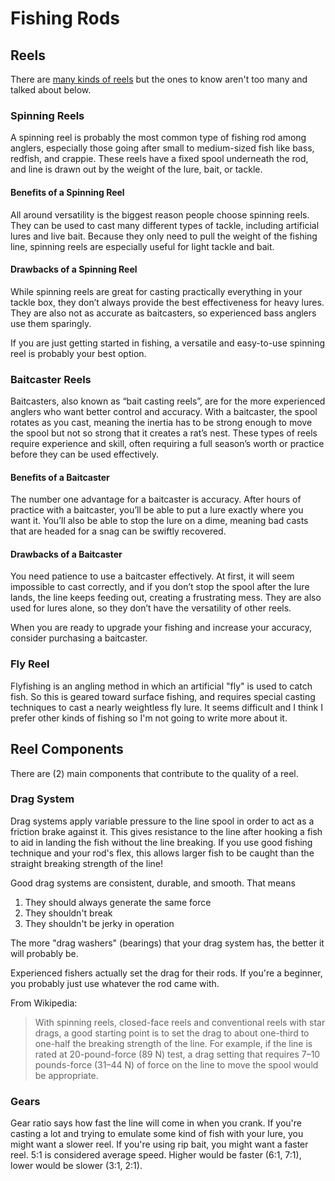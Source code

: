 # Fishing Rods



## Reels

There are [many kinds of reels](https://en.wikipedia.org/wiki/Fishing_reel#Types_of_fishing_reels) but
the ones to know aren't too many and talked about below.

### Spinning Reels

A spinning reel is probably the most common type of fishing rod among anglers,
especially those going after small to medium-sized fish like bass, redfish, and crappie.
These reels have a fixed spool underneath the rod, and line is drawn out by the weight of
the lure, bait, or tackle.

#### Benefits of a Spinning Reel

All around versatility is the biggest reason people choose spinning reels. They can be used
to cast many different types of tackle, including artificial lures and live bait. Because
they only need to pull the weight of the fishing line, spinning reels are especially useful
for light tackle and bait.

#### Drawbacks of a Spinning Reel

While spinning reels are great for casting practically everything in your tackle box, they don’t
always provide the best effectiveness for heavy lures. They are also not as accurate as
baitcasters, so experienced bass anglers use them sparingly.

If you are just getting started in fishing, a versatile and easy-to-use spinning reel is probably
your best option.

### Baitcaster Reels

Baitcasters, also known as “bait casting reels”, are for the more experienced anglers who want better
control and accuracy. With a baitcaster, the spool rotates as you cast, meaning the inertia has to be
strong enough to move the spool but not so strong that it creates a rat’s nest. These types of reels
require experience and skill, often requiring a full season’s worth or practice before they can be used
effectively.

#### Benefits of a Baitcaster

The number one advantage for a baitcaster is accuracy. After hours of practice with a baitcaster,
you’ll be able to put a lure exactly where you want it. You’ll also be able to stop the lure on a dime,
meaning bad casts that are headed for a snag can be swiftly recovered.

#### Drawbacks of a Baitcaster

You need patience to use a baitcaster effectively. At first, it will seem impossible to cast correctly,
and if you don’t stop the spool after the lure lands, the line keeps feeding out, creating a frustrating
mess. They are also used for lures alone, so they don’t have the versatility of other reels.

When you are ready to upgrade your fishing and increase your accuracy, consider purchasing a baitcaster.

### Fly Reel

Flyfishing is an angling method in which an artificial "fly" is used to catch fish. So this is geared toward
surface fishing, and requires special casting techniques to cast a nearly weightless fly lure. It seems
difficult and I think I prefer other kinds of fishing so I'm not going to write more about it.

## Reel Components

There are (2) main components that contribute to the quality of a reel.

### Drag System

Drag systems apply variable pressure to the line spool in order to act as a friction brake against it.
This gives resistance to the line after hooking a fish to aid in landing the fish without the line breaking.
If you use good fishing technique and your rod's flex, this allows larger fish to be caught than the straight
breaking strength of the line!

Good drag systems are consistent, durable, and smooth. That means

1. They should always generate the same force
2. They shouldn't break
3. They shouldn't be jerky in operation

The more "drag washers" (bearings) that your drag system has, the better it will probably be.

Experienced fishers actually set the drag for their rods. If you're a beginner, you probably just use whatever
the rod came with.

From Wikipedia: 

> With spinning reels, closed-face reels and conventional reels with star drags, a good starting point
> is to set the drag to about one-third to one-half the breaking strength of the line. For example, if
> the line is rated at 20-pound-force (89 N) test, a drag setting that requires 7–10 pounds-force (31–44 N)
> of force on the line to move the spool would be appropriate.

### Gears

Gear ratio says how fast the line will come in when you crank. If you're casting a lot and trying to emulate
some kind of fish with your lure, you might want a slower reel. If you're using rip bait, you might want a
faster reel. 5:1 is considered average speed. Higher would be faster (6:1, 7:1), lower would be slower (3:1, 2:1).

